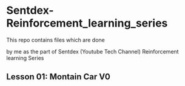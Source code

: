 # Sentdex-Reinforcement_learning_series

This repo contains files which are done

by me as the part of Sentdex (Youtube Tech Channel) Reinforcement learning Series

## Lesson 01: Montain Car V0
